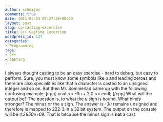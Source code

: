 ```yaml
---
author: schmijos
comments: true
date: 2011-05-23 07:27:35+00:00
layout: post
slug: cp-casting-excercise
title: C++ Casting Excercise
wordpress_id: 127
categories:
- Programming
tags:
- C++
- casting
---
```


I always thought casting to be an easy exercise - hard to debug, but easy to perform. Sure, you must know some symbols like _u_ and leading zeroes and there are also specialities like that a character is casted to an unsigned integer and so on. But then Mr. Sommerlad came up with the following confusing example:
[cpp]
cout << -3u + 2.0 << endl;
[/cpp]
What will the output be? The question is, to what the _u_ sign is bound. What binds stronger? The minus or the _u_ sign. The answer is _-3u_ remains unsigned and therefore is mapped to 232-3 in a 32 bit system. The output on the console will be _4.2950e+09_.
That is because the minus sign is **not** a cast.

